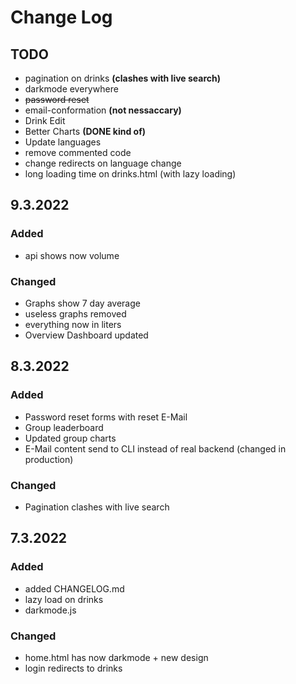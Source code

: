 # Change Log

## TODO

-   pagination on drinks **(clashes with live search)**
-   darkmode everywhere
-   ~~password reset~~
-   email-conformation **(not nessaccary)**
-   Drink Edit
-   Better Charts **(DONE kind of)**
-   Update languages
-   remove commented code
-   change redirects on language change
-   long loading time on drinks.html (with lazy loading)

## 9.3.2022

### Added

-   api shows now volume

### Changed

-   Graphs show 7 day average
-   useless graphs removed
-   everything now in liters
-   Overview Dashboard updated

## 8.3.2022

### Added

-   Password reset forms with reset E-Mail
-   Group leaderboard
-   Updated group charts
-   E-Mail content send to CLI instead of real backend (changed in production)

### Changed

-   Pagination clashes with live search

## 7.3.2022

### Added

-   added CHANGELOG.md
-   lazy load on drinks
-   darkmode.js

### Changed

-   home.html has now darkmode + new design
-   login redirects to drinks
